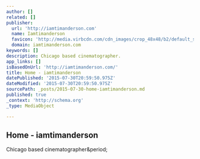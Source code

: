 ```yaml
---
author: []
related: []
publisher:
  url: 'http://iamtimanderson.com'
  name: Iamtimanderson
  favicon: 'http://media.virbcdn.com/cdn_images/crop_48x48/b2/default_site_icon.png'
  domain: iamtimanderson.com
keywords: []
description: Chicago based cinematographer.
app_links: []
isBasedOnUrl: 'http://iamtimanderson.com/'
title: Home - iamtimanderson
datePublished: '2015-07-30T20:59:50.975Z'
dateModified: '2015-07-30T20:59:50.975Z'
sourcePath: _posts/2015-07-30-home-iamtimanderson.md
published: true
_context: 'http://schema.org'
_type: MediaObject

---
```

<article style=""><h1>Home - iamtimanderson</h1><p>Chicago based cinematographer&amp;period;</p></article>